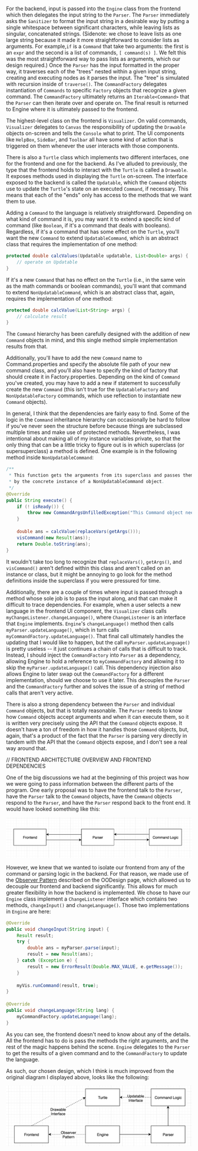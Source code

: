 For the backend, input is passed into the `Engine` class from the frontend which then delegates the input string to the `Parser`. The `Parser` immediately asks the `Sanitizer` to format the input string in a desirable way by putting a single whitespace between significant characters, while leaving lists as singular, concatenated strings. (Sidenote: we chose to leave lists as one large string because it made it more straightforward to consider lists as arguments. For example,`if` is a `Command` that take two arguments: the first is an `expr` and the second is a list of commands, `[ command(s) ]`. We felt this was the most straightforward way to pass lists as arguments, which our design required.) Once the `Parser` has the input formatted in the proper way, it traverses each of the "trees" nested within a given input string, creating and executing nodes as it parses the input. The "tree" is simulated with recursion inside of `traverse()`. The `CommandFactory` delegates instantiation of `Commands` to specific `Factory` objects that recognize a given command. The `CommandFactory` ultimately returns an `Iterable<Command>` that the `Parser` can then iterate over and operate on. The final result is returned to Engine where it is ultimately passed to the frontend.

The highest-level class on the frontend is `Visualizer`. On valid commands, `Visualizer` delegates to `Canvas` the responsibility of updating the `Drawable` objects on-screen and tells the `Console` what to print. The UI components like `HelpBox`, `SideBar`, and `Toolbar` all have some kind of action that is triggered on them whenever the user interacts with those components.

There is also a `Turtle` class which implements two different interfaces, one for the frontend and one for the backend. As I've alluded to previously, the type that the frontend holds to interact with the `Turtle` is called a `Drawable`. It exposes methods used in displaying the `Turtle` on-screen. The interface exposed to the backend is called the `Updatable`, which the `Command` objects use to update the `Turtle`'s state on an executed `Command`, if necessary. This means that each of the "ends" only has access to the methods that we want them to use.

Adding a `Command` to the language is relatively straightforward. Depending on what kind of command it is, you may want it to extend a specific kind of command (like `Boolean`, if it's a command that deals with booleans). Regardless, if it's a command that has some effect on the `Turtle`, you'll want the new `Command` to extend `UpdatableCommand`, which is an abstract class that requires the implementation of one method:

```java
protected double calcValues(Updatable updatable, List<Double> args) {
	// operate on Updatable
}
```

If it's a new `Command` that has no effect on the `Turtle` (i.e., in the same vein as the math commands or boolean commands), you'll want that command to extend `NonUpdatableCommand`, which is an abstract class that, again, requires the implementation of one method:

```java
protected double calcValue(List<String> args) {
	// calculate result
}
```
The `Command` hierarchy has been carefully designed with the addition of new `Command` objects in mind, and this single method simple implementation results from that.

Additionally, you'll have to add the new `Command` name to Command.properties and specify the absolute file path of your new command class, and you'll also have to specify the kind of factory that should create it in Factory.properties. Depending on the kind of `Command` you've created, you may have to add a new if statement to successfully create the new `Command` (this isn't true for the `UpdatableFactory` and `NonUpdatableFactory` commands, which use reflection to instantiate new `Command` objects).

In general, I think that the dependencies are fairly easy to find. Some of the logic in the `Command` inheritance hierarchy can occasionally be hard to follow if you've never seen the structure before because things are subclassed multiple times and make use of protected methods. Nevertheless, I was intentional about making all of my instance variables private, so that the only thing that can be a little tricky to figure out is in which superclass (or supersuperclass) a method is defined. One example is in the following method inside `NonUpdatableCommand`:

```java
/**
 * This function gets the arguments from its superclass and passes them allong to be calculated
 * by the concrete instance of a NonUpdatableCommand object.
 */
@Override
public String execute() {
	if (! isReady()) {
		throw new CommandArgsUnfilledException("This Command object needs more arguments to finish executing.");
	}

	double ans = calcValue(replaceVars(getArgs()));
	visCommand(new Result(ans));
	return Double.toString(ans);
}
```

It wouldn't take too long to recognize that `replaceVars()`, `getArgs()`, and `visCommand()` aren't defined within this class and aren't called on an instance or class, but it might be annoying to go look for the method definitions inside the superclass if you were pressured for time.

Additionally, there are a couple of times where input is passed through a method whose sole job is to pass the input along, and that can make it difficult to trace dependencies. For example, when a user selects a new language in the frontend UI component, the `Visualizer` class calls `myChangeListener.changeLanguage()`, where `ChangeListener` is an interface that `Engine` implements. `Engine`'s `changeLanguage()` method then calls `myParser.updateLanguage()`, which in turn calls `myCommandFactory.updateLanguage()`. That final call ultimately handles the updating that I would like to happen, but the call `myParser.updateLanguage()` is pretty useless -- it just continues a chain of calls that is difficult to track. Instead, I should inject the `CommandFactory` into `Parser` as a dependency, allowing Engine to hold a reference to `myCommandFactory` and allowing it to skip the `myParser.updateLanguage()` call. This dependency injection also allows Engine to later swap out the `CommandFactory` for a different implementation, should we choose to use it later. This decouples the `Parser` and the `CommandFactory` further and solves the issue of a string of method calls that aren't very active.

There is also a strong dependency between the `Parser` and individual `Command` objects, but that is totally reasonable. The `Parser` needs to know how `Command` objects accept arguments and when it can execute them, so it is written very precisely using the API that the `Command` objects expose. It doesn't have a ton of freedom in how it handles those `Command` objects, but, again, that's a product of the fact that the `Parser` is parsing very directly in tandem with the API that the `Command` objects expose, and I don't see a real way around that. 

// FRONTEND ARCHITECTURE OVERVIEW AND FRONTEND DEPENDENCIES

One of the big discussions we had at the beginning of this project was how we were going to pass information between the different parts of the program. One early proposal was to have the frontend talk to the `Parser`, have the `Parser` talk to the `Command` objects, have the `Command` objects respond to the `Parser`, and have the `Parser` respond back to the front end. It would have looked something like this:

![alt text](proposed_design.png "Proposed Design")

However, we knew that we wanted to isolate our frontend from any of the command or parsing logic in the backend. For that reason, we made use of the [Observer Pattern](http://www.oodesign.com/observer-pattern.html) described on the OODesign page, which allowed us to decouple our frontend and backend significantly. This allows for much greater flexibility in how the backend is implemented. We chose to have our `Engine` class implement a `ChangeListener` interface which contains two methods, `changeInput()` and `changeLanguage()`. Those two implementations in `Engine` are here:

```java
@Override
public void changeInput(String input) {
	Result result;
	try {
		double ans = myParser.parse(input);
		result = new Result(ans);
	} catch (Exception e) {
		result = new ErrorResult(Double.MAX_VALUE, e.getMessage());
	}
	
	myVis.runCommand(result, true);
}

@Override
public void changeLanguage(String lang) {
	myCommandFactory.updateLanguage(lang);
}
```

As you can see, the frontend doesn't need to know about any of the details. All the frontend has to do is pass the methods the right arguments, and the rest of the magic happens behind the scene. `Engine` delegates to the `Parser` to get the results of a given command and to the `CommandFactory` to update the language.

As such, our chosen design, which I think is much improved from the original diagram I displayed above, looks like the following:

![alt text](current_design.png "Current Design")


